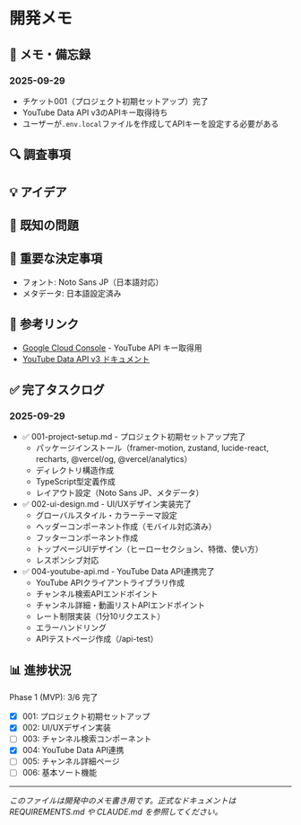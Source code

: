 # 開発メモ

## 📝 メモ・備忘録
### 2025-09-29
- チケット001（プロジェクト初期セットアップ）完了
- YouTube Data API v3のAPIキー取得待ち
- ユーザーが`.env.local`ファイルを作成してAPIキーを設定する必要がある

## 🔍 調査事項
<!-- 後で調査が必要な項目 -->

## 💡 アイデア
<!-- 実装アイデアや改善案 -->

## 🐛 既知の問題
<!-- 発見したバグや問題点 -->

## 📌 重要な決定事項
- フォント: Noto Sans JP（日本語対応）
- メタデータ: 日本語設定済み

## 🔗 参考リンク
- [Google Cloud Console](https://console.cloud.google.com/) - YouTube API キー取得用
- [YouTube Data API v3 ドキュメント](https://developers.google.com/youtube/v3)

## ✅ 完了タスクログ
### 2025-09-29
- ✅ 001-project-setup.md - プロジェクト初期セットアップ完了
  - パッケージインストール（framer-motion, zustand, lucide-react, recharts, @vercel/og, @vercel/analytics）
  - ディレクトリ構造作成
  - TypeScript型定義作成
  - レイアウト設定（Noto Sans JP、メタデータ）
- ✅ 002-ui-design.md - UI/UXデザイン実装完了
  - グローバルスタイル・カラーテーマ設定
  - ヘッダーコンポーネント作成（モバイル対応済み）
  - フッターコンポーネント作成
  - トップページUIデザイン（ヒーローセクション、特徴、使い方）
  - レスポンシブ対応
- ✅ 004-youtube-api.md - YouTube Data API連携完了
  - YouTube APIクライアントライブラリ作成
  - チャンネル検索APIエンドポイント
  - チャンネル詳細・動画リストAPIエンドポイント
  - レート制限実装（1分10リクエスト）
  - エラーハンドリング
  - APIテストページ作成（/api-test）

## 📊 進捗状況
Phase 1 (MVP): 3/6 完了
- [x] 001: プロジェクト初期セットアップ
- [x] 002: UI/UXデザイン実装
- [ ] 003: チャンネル検索コンポーネント
- [x] 004: YouTube Data API連携
- [ ] 005: チャンネル詳細ページ
- [ ] 006: 基本ソート機能

---

_このファイルは開発中のメモ書き用です。正式なドキュメントは REQUIREMENTS.md や CLAUDE.md を参照してください。_

